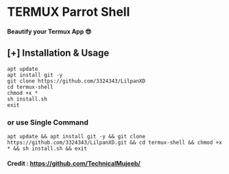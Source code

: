 # TERMUX Parrot Shell 
#### Beautify your Termux App 😎

## [+] Installation & Usage
```
apt update
apt install git -y
git clone https://github.com/3324343/LilpanXD
cd termux-shell
chmod +x *
sh install.sh
exit
```
### or use Single Command
```
apt update && apt install git -y && git clone https://github.com/3324343/LilpanXD.git && cd termux-shell && chmod +x * && sh install.sh && exit
```

#### Credit : https://github.com/TechnicalMujeeb/
